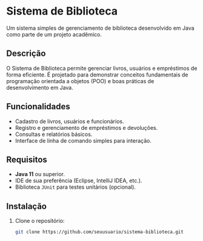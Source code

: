# Sistema de Biblioteca

Um sistema simples de gerenciamento de biblioteca desenvolvido em Java como parte de um projeto acadêmico.

## Descrição

O Sistema de Biblioteca permite gerenciar livros, usuários e empréstimos de forma eficiente. É projetado para demonstrar conceitos fundamentais de programação orientada a objetos (POO) e boas práticas de desenvolvimento em Java.

## Funcionalidades

- Cadastro de livros, usuários e funcionários.
- Registro e gerenciamento de empréstimos e devoluções.
- Consultas e relatórios básicos.
- Interface de linha de comando simples para interação.

## Requisitos

- **Java 11** ou superior.
- IDE de sua preferência (Eclipse, IntelliJ IDEA, etc.).
- Biblioteca `JUnit` para testes unitários (opcional).

## Instalação

1. Clone o repositório:
   ```bash
   git clone https://github.com/seuusuario/sistema-biblioteca.git
